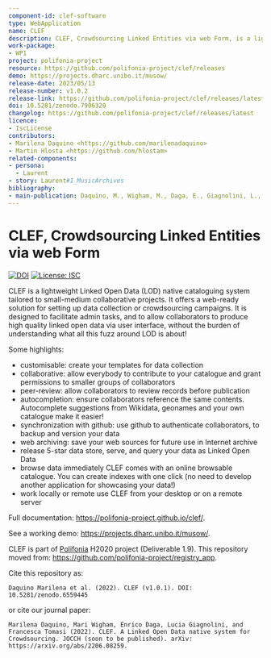 ```yaml
---
component-id: clef-software
type: WebApplication
name: CLEF
description: CLEF, Crowdsourcing Linked Entities via web Form, is a lightweight Linked Open Data native cataloguing system tailored to small-medium crowdsourcing projects.
work-package:
- WP1
project: polifonia-project
resource: https://github.com/polifonia-project/clef/releases
demo: https://projects.dharc.unibo.it/musow/
release-date: 2023/05/13
release-number: v1.0.2
release-link: https://github.com/polifonia-project/clef/releases/latest
doi: 10.5281/zenodo.7906320
changelog: https://github.com/polifonia-project/clef/releases/latest
licence:
- IscLicense
contributors:
- Marilena Daquino <https://github.com/marilenadaquino>
- Martin Hlosta <https://github.com/hlostam>
related-components:
- persona:
  - Laurent
- story: Laurent#1_MusicArchives
bibliography:
- main-publication: Daquino, M., Wigham, M., Daga, E., Giagnolini, L., & Tomasi, F. (2023). Clef. a linked open data native system for crowdsourcing. JOCCH. DOI: https://dl.acm.org/doi/10.1145/3594721
---
```


# CLEF, Crowdsourcing Linked Entities via web Form

[![DOI](https://zenodo.org/badge/479251315.svg)](https://zenodo.org/badge/latestdoi/479251315)
[![License: ISC](https://img.shields.io/badge/License-ISC-blue.svg)](https://opensource.org/licenses/ISC)

CLEF is a lightweight Linked Open Data (LOD) native cataloguing system tailored to small-medium collaborative projects. It offers a web-ready solution for setting up data collection or crowdsourcing campaigns. It is designed to facilitate admin tasks, and to allow collaborators to produce high quality linked open data via user interface, without the burden of understanding what all this fuzz around LOD is about!

Some highlights:

 * customisable: create your templates for data collection
 * collaborative: allow everybody to contribute to your catalogue and grant permissions to smaller groups of collaborators
 * peer-review: allow collaborators to review records before publication
 * autocompletion: ensure collaborators reference the same contents. Autocomplete suggestions from Wikidata, geonames and your own catalogue make it easier!
 * synchronization with github: use github to authenticate collaborators, to backup and version your data
 * web archiving: save your web sources for future use in Internet archive
 * release 5-star data store, serve, and query your data as Linked Open Data
 * browse data immediately CLEF comes with an online browsable catalogue. You can create indexes with one click (no need to develop another application for showcasing your data!)
 * work locally or remote use CLEF from your desktop or on a remote server

Full documentation: https://polifonia-project.github.io/clef/.

See a working demo: https://projects.dharc.unibo.it/musow/.


CLEF is part of [Polifonia](https://polifonia-project.eu/) H2020 project (Deliverable 1.9). This repository moved from: https://github.com/polifonia-project/registry_app. 

Cite this repository as:

```
Daquino Marilena et al. (2022). CLEF (v1.0.1). DOI: 10.5281/zenodo.6559445
```

or cite our journal paper:

```
Marilena Daquino, Mari Wigham, Enrico Daga, Lucia Giagnolini, and Francesca Tomasi (2022). CLEF. A Linked Open Data native system for Crowdsourcing. JOCCH (soon to be published). arXiv: https://arxiv.org/abs/2206.08259.
```

